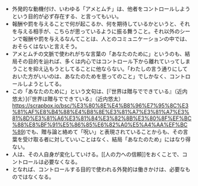 - 外発的な動機付け、いわゆる「アメとムチ」は、他者をコントロールしようという目的が必ず存在する、と言ってもいい。
- 報酬や罰を与えることで何が起こるか、何を期待しているかというと、それを与える相手が、こちらが思っているように振る舞うこと。それ以外のシーンで報酬や罰を与えるなんてことは、人とのコミュニケーションの中では、おそらくはないと言えそう。
- アメとムチの文脈で使われがちな言葉の「あなたのために」というのも、結局その目的を辿れば、多くは内心ではコントロール下から離れていってしまうことを抑え込もうとしてることに他ならない。「わたしの言う通りにしておいた方がいいのは、あなたのためを思ってのこと」でしかなく、コントロールしようとしてる。
- この「あなたのために」という文句は、[『世界は贈与でできている』（近内悠太）](『世界は贈与でできている』（近内悠太） https://scrapbox.io/bsc/%E3%80%8E%E4%B8%96%E7%95%8C%E3%81%AF%E8%B4%88%E4%B8%8E%E3%81%A7%E3%81%A7%E3%81%8D%E3%81%A6%E3%81%84%E3%82%8B%E3%80%8F%EF%BC%88%E8%BF%91%E5%86%85%E6%82%A0%E5%A4%AA%EF%BC%89)でも、贈与論と絡めて「呪い」と表現されていることからも、その言葉を受け取る者に対していいことはなく、結局「あなたのため」にはなり得ない。
- 人は、その人自身が変化していける。[[人の力への信頼]]をおくことで、コントロールは必要なくなる。
- となれば、コントロールする目的で使われる外発的は働きかけは、必要なものではなくなる。